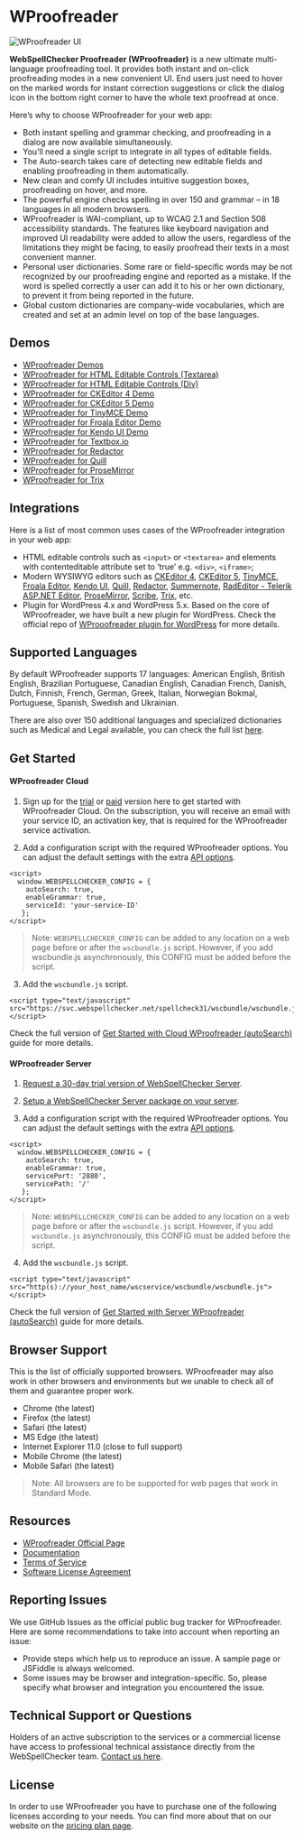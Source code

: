 WProofreader
=====================

![WProofreader UI](https://webspellchecker.com/app/images/wproofreader-ui.png)


**WebSpellChecker Proofreader (WProofreader)** is a new ultimate multi-language proofreading tool. It provides both instant and on-click proofreading modes in a new convenient UI. End users just need to hover on the marked words for instant correction suggestions or click the dialog icon in the bottom right corner to have the whole text proofread at once.

Here’s why to choose WProofreader for your web app:
* Both instant spelling and grammar checking, and proofreading in a dialog are now available simultaneously.
* You’ll need a single script to integrate in all types of editable fields. 
* The Auto-search takes care of detecting new editable fields and enabling proofreading in them automatically.
* New clean and comfy UI includes intuitive suggestion boxes, proofreading on hover, and more.
* The powerful engine checks spelling in over 150 and grammar – in 18 languages in all modern browsers.
* WProofreader is WAI-compliant, up to WCAG 2.1 and Section 508 accessibility standards. The features like keyboard navigation and improved UI readability were added to allow the users, regardless of the limitations they might be facing, to easily proofread their texts in a most convenient manner.
* Personal user dictionaries. Some rare or field-specific words may be not recognized by our proofreading engine and reported as a mistake. If the word is spelled correctly a user can add it to his or her own dictionary, to prevent it from being reported in the future.
* Global custom dictionaries are company-wide vocabularies, which are created and set at an admin level on top of the base languages. 

Demos
------------
* [WProofreader Demos](https://webspellchecker.com/wsc-proofreader/#demos)
* [WProofreader for HTML Editable Controls (Textarea)](https://webspellchecker.com/wsc-proofreader/#proofreader-textarea)
* [WProofreader for HTML Editable Controls (Div)](https://webspellchecker.com/wsc-proofreader/#proofreader-div)
* [WProofreader for CKEditor 4 Demo](https://webspellchecker.com/wsc-proofreader/#proofreader-ckeditor4)
* [WProofreader for CKEditor 5 Demo](https://webspellchecker.com/wsc-proofreader/#proofreader-ckeditor5)
* [WProofreader for TinyMCE Demo](https://webspellchecker.com/wsc-proofreader/#proofreader-tinymce4)
* [WProofreader for Froala Editor Demo](https://webspellchecker.com/wsc-proofreader/#proofreader-froala-editor)
* [WProofreader for Kendo UI Demo](https://webspellchecker.com/wsc-proofreader/#proofreader-kendo-ui)
* [WProofreader for Textbox.io](https://webspellchecker.com/wsc-proofreader/#proofreader-textbox-io)
* [WProofreader for Redactor](https://webspellchecker.com/wsc-proofreader/#proofreader-redactor)
* [WProofreader for Quill](https://webspellchecker.com/wsc-proofreader/#proofreader-quill)
* [WProofreader for ProseMirror](https://webspellchecker.com/wsc-proofreader/#proofreader-prosemirror)
* [WProofreader for Trix](https://webspellchecker.com/wsc-proofreader/#proofreader-trix)

Integrations
------------
Here is a list of most common uses cases of the WProofreader integration in your web app:

* HTML editable controls such as ```<input>``` or ```<textarea>``` and elements with contenteditable attribute set to ‘true’ e.g. ```<div>```, ```<iframe>```;
* Modern WYSIWYG editors such as [CKEditor 4](https://ckeditor.com/ckeditor-4/), [CKEditor 5](https://ckeditor.com/ckeditor-5/), [TinyMCE](https://www.tiny.cloud/), [Froala Editor](https://www.froala.com/wysiwyg-editor), [Kendo UI](https://www.telerik.com/kendo-ui), [Quill](https://quilljs.com/), [Redactor](https://imperavi.com/redactor/), [Summernote](https://summernote.org/), [RadEditor - Telerik ASP.NET Editor](https://demos.telerik.com/aspnet-ajax/editor/examples/overview/defaultcs.aspx), [ProseMirror](https://prosemirror.net/), [Scribe](https://github.com/guardian/scribe), [Trix](https://trix-editor.org/), etc.
* Plugin for WordPress 4.x and WordPress 5.x. Based on the core of WProofreader, we have built a new plugin for WordPress. Check the official repo of [WProoofreader plugin for WordPress](https://github.com/WebSpellChecker/wproofreader-plugin-wordpress/) for more details.

Supported Languages
------------
By default WProofreader supports 17 languages: American English, British English, Brazilian Portuguese, Canadian English, Canadian French, Danish, Dutch, Finnish, French, German, Greek, Italian, Norwegian Bokmal, Portuguese, Spanish, Swedish and Ukrainian.

There are also over 150 additional languages and specialized dictionaries such as Medical and Legal available, you can check the full list [here](https://webspellchecker.com/additional-dictionaries/). 

Get Started
------------

#### WProofreader Cloud

1. Sign up for the [trial](https://www.webspellchecker.net/signup/hosted-signup.html#webspellchecker-proofreader-trial) or [paid](https://www.webspellchecker.net/signup/hosted-signup.html#webspellchecker-proofreader-paid) version here to get started with WProofreader Cloud. On the subscription, you will receive an email with your service ID, an activation key, that is required for the WProofreader service activation. 

2. Add a configuration script with the required WProofreader options. You can adjust the default settings with the extra [API options](http://dev.webspellchecker.net/api/wscbundle/).

```
<script>
  window.WEBSPELLCHECKER_CONFIG = {
    autoSearch: true,
    enableGrammar: true,
    serviceId: 'your-service-ID'
   };
</script>
```

> Note: `WEBSPELLCHECKER_CONFIG` can be added to any location on a web page before or after the `wscbundle.js` script. However, if you add wscbundle.js asynchronously, this CONFIG must be added before the script.

3. Add the `wscbundle.js` script.

```
<script type="text/javascript" src="https://svc.webspellchecker.net/spellcheck31/wscbundle/wscbundle.js"></script>
```

Check the full version of [Get Started with Cloud WProofreader (autoSearch)](https://docs.webspellchecker.net/pages/viewpage.action?pageId=442663877) guide for more details.

#### WProofreader Server

1. [Request a 30-day trial version of WebSpellChecker Server](https://webspellchecker.com/free-trial/).
2. [Setup a WebSpellChecker Server package on your server](https://docs.webspellchecker.net/display/WebSpellCheckerServer55x).

3. Add a configuration script with the required WProofreader options. You can adjust the default settings with the extra [API options](http://dev.webspellchecker.net/api/wscbundle/).

```
<script>
  window.WEBSPELLCHECKER_CONFIG = {
    autoSearch: true,
    enableGrammar: true,
    servicePort: '2880',
    servicePath: '/'
   };
</script>
```
> Note: `WEBSPELLCHECKER_CONFIG` can be added to any location on a web page before or after the `wscbundle.js` script. However, if you add `wscbundle.js` asynchronously, this CONFIG must be added before the script.

4. Add the `wscbundle.js` script.

```
<script type="text/javascript" src="http(s)://your_host_name/wscservice/wscbundle/wscbundle.js"></script>
```

Check the full version of [Get Started with Server WProofreader (autoSearch)](https://docs.webspellchecker.net/pages/viewpage.action?pageId=449970306) guide for more details.

Browser Support
------------

This is the list of officially supported browsers. WProofreader may also work in other browsers and environments but we unable to check all of them and guarantee proper work.

* Chrome (the latest)
* Firefox (the latest)
* Safari (the latest)
* MS Edge (the latest)
* Internet Explorer 11.0 (close to full support)
* Mobile Chrome (the latest)
* Mobile Safari (the latest)

> Note: All browsers are to be supported for web pages that work in Standard Mode.

Resources
------------

* [WProofreader Official Page](https://webspellchecker.com/wsc-proofreader/)
* [Documentation](https://docs.webspellchecker.net/)
* [Terms of Service](https://webspellchecker.com/terms-of-service/)
* [Software License Agreement](https://docs.webspellchecker.net/display/Legal/WebSpellChecker+Software+License+Agreement)

Reporting Issues
------------

We use GitHub Issues as the official public bug tracker for WProofreader. Here are some recommendations to take into account when reporting an issue:

* Provide steps which help us to reproduce an issue. A sample page or JSFiddle is always welcomed.
* Some issues may be browser and integration-specific.  So, please specify what browser and integration you encountered the issue.

Technical Support or Questions
------------

Holders of an active subscription to the services or a commercial license have access to professional technical assistance directly from the WebSpellChecker team. [Contact us here](https://webspellchecker.com/contact-us/).

License
------------

In order to use WProofreader you have to purchase one of the following licenses according to your needs. You can find more about that on our website on the [pricing plan page](https://webspellchecker.com/pricing/).
